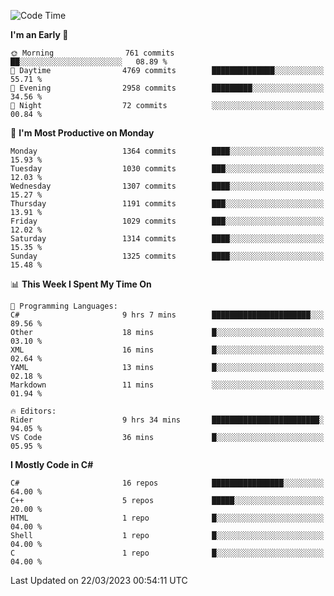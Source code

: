 <!--START_SECTION:waka-->
![Code Time](http://img.shields.io/badge/Code%20Time-999%20hrs%205%20mins-blue)

**I'm an Early 🐤** 

```text
🌞 Morning                761 commits         ██░░░░░░░░░░░░░░░░░░░░░░░   08.89 % 
🌆 Daytime                4769 commits        ██████████████░░░░░░░░░░░   55.71 % 
🌃 Evening                2958 commits        █████████░░░░░░░░░░░░░░░░   34.56 % 
🌙 Night                  72 commits          ░░░░░░░░░░░░░░░░░░░░░░░░░   00.84 % 
```
📅 **I'm Most Productive on Monday** 

```text
Monday                   1364 commits        ████░░░░░░░░░░░░░░░░░░░░░   15.93 % 
Tuesday                  1030 commits        ███░░░░░░░░░░░░░░░░░░░░░░   12.03 % 
Wednesday                1307 commits        ████░░░░░░░░░░░░░░░░░░░░░   15.27 % 
Thursday                 1191 commits        ███░░░░░░░░░░░░░░░░░░░░░░   13.91 % 
Friday                   1029 commits        ███░░░░░░░░░░░░░░░░░░░░░░   12.02 % 
Saturday                 1314 commits        ████░░░░░░░░░░░░░░░░░░░░░   15.35 % 
Sunday                   1325 commits        ████░░░░░░░░░░░░░░░░░░░░░   15.48 % 
```


📊 **This Week I Spent My Time On** 

```text
💬 Programming Languages: 
C#                       9 hrs 7 mins        ██████████████████████░░░   89.56 % 
Other                    18 mins             █░░░░░░░░░░░░░░░░░░░░░░░░   03.10 % 
XML                      16 mins             █░░░░░░░░░░░░░░░░░░░░░░░░   02.64 % 
YAML                     13 mins             █░░░░░░░░░░░░░░░░░░░░░░░░   02.18 % 
Markdown                 11 mins             ░░░░░░░░░░░░░░░░░░░░░░░░░   01.94 % 

🔥 Editors: 
Rider                    9 hrs 34 mins       ████████████████████████░   94.05 % 
VS Code                  36 mins             █░░░░░░░░░░░░░░░░░░░░░░░░   05.95 % 
```

**I Mostly Code in C#** 

```text
C#                       16 repos            ████████████████░░░░░░░░░   64.00 % 
C++                      5 repos             █████░░░░░░░░░░░░░░░░░░░░   20.00 % 
HTML                     1 repo              █░░░░░░░░░░░░░░░░░░░░░░░░   04.00 % 
Shell                    1 repo              █░░░░░░░░░░░░░░░░░░░░░░░░   04.00 % 
C                        1 repo              █░░░░░░░░░░░░░░░░░░░░░░░░   04.00 % 
```




 Last Updated on 22/03/2023 00:54:11 UTC
<!--END_SECTION:waka-->
